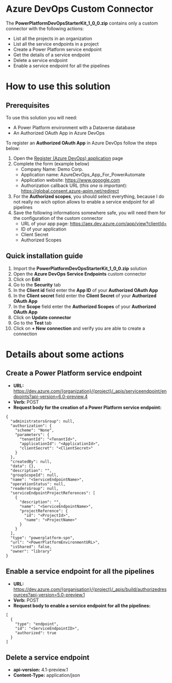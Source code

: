 # Azure DevOps Custom Connector

The **PowerPlatformDevOpsStarterKit_1_0_0.zip** contains only a custom connector with the following actions:
- List all the projects in an organization
- List all the service endpoints in a project
- Create a Power Platform service endpoint
- Get the details of a service endpoint
- Delete a service endpoint
- Enable a service endpoint for all the pipelines

# How to use this solution
## Prerequisites

To use this solution you will need:
- A Power Platform environment with a Dataverse database
- An Authorized OAuth App in Azure DevOps

To register an **Authorized OAuth App** in Azure DevOps follow the steps below:
1. Open the [Register (Azure DevOps) application](https://aex.dev.azure.com/app/register/) page
2. Complete the form (example below)
   - Company Name: Demo Corp.
   - Application name: AzureDevOps_App_For_PowerAutomate
   - Application website: https://www.gooogle.com
   - Authorization callback URL (*this one is important*): https://global.consent.azure-apim.net/redirect
3. For the **Authorized scopes**, you should select everything, because I do not really no wich option allows to enable a service endpoint for all pipelines
4. Save the following informations somewhere safe, you will need them for the configuration of the custom connector
    - URL of your app page: https://aex.dev.azure.com/app/view?clientId=<AppID>
    - ID of your application
    - Client Secret
    - Authorized Scopes

## Quick installation guide

1. Import the **PowerPlatformDevOpsStarterKit_1_0_0.zip** solution
2. Open the **Azure DevOps Service Endpoints** custom connector
3. Click on **Edit**
4. Go to the **Security** tab
5. In the **Client id** field enter the **App ID** of your **Authorized OAuth App**
6. In the **Client secret** field enter the **Client Secret** of your **Authorized OAuth App**
7. In the **Scope** field enter the **Authorized Scopes** of your **Authorized OAuth App**
8. Click on **Update connector**
9. Go to the **Test** tab
10. Click on **+ New connection** and verify you are able to create a connection

# Details about some actions
## Create a Power Platform service endpoint

- **URL:** https://dev.azure.com/{organization}/{project}/_apis/serviceendpoint/endpoints?api-version=6.0-preview.4
- **Verb:** POST
- **Request body for the creation of a Power Platform service endpoint:**

```
{
  "administratorsGroup": null,
  "authorization": {
    "scheme": "None",
    "parameters": {
      "tenantId": "<TenantId>",
      "applicationId": "<ApplicationId>",
      "clientSecret": "<ClientSecret>"
    }
  },
  "createdBy": null,
  "data": {},
  "description": "",
  "groupScopeId": null,
  "name": "<ServiceEndpointName>",
  "operationStatus": null,
  "readersGroup": null,
  "serviceEndpointProjectReferences": [
    {
      "description": "",
      "name": "<ServiceEndpointName>",
      "projectReference": {
        "id": "<ProjectId>",
        "name": "<ProjectName>"
      }
    }
  ],
  "type": "powerplatform-spn",
  "url": "<PowerPlatformEnvironmentURL>",
  "isShared": false,
  "owner": "library"
}
```
## Enable a service endpoint for all the pipelines

- **URL:** https://dev.azure.com/{organisation}/{project}/_apis/build/authorizedresources?api-version=5.0-preview.1
- **Verb:** POST
- **Request body to enable a service endpoint for all the pipelines:**

```
[
  {
    "type": "endpoint",
    "id": "<ServiceEndpointID>",
    "authorized": true
  }
]
```

## Delete a service endpoint

- **api-version:** 4.1-preview.1
- **Content-Type:** application/json